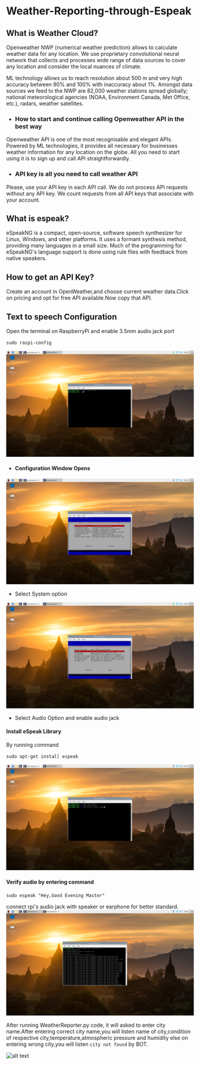 # Weather-Reporting-through-Espeak

## What is Weather Cloud?
Openweather NWP (numerical weather prediction) allows to calculate weather data for any location. We use proprietary convolutional neural network that collects and processes wide range of data sources to cover any location and consider the local nuances of climate. 

ML technology allows us to reach resolution about 500 m and very high accuracy between 90% and 100% with inaccuracy about 1%. Amongst data sources we feed to the NWP are 82,000 weather stations spread globally; national meteorological agencies (NOAA, Environment Canada, Met Office, etc.), radars, weather satellites.

- ### How to start and continue calling Openweather API in the best way
Openweather API is one of the most recognisable and elegant APIs. Powered by ML technologies, it provides all necessary for businesses weather information for any location on the globe. All you need to start using it is to sign up and call API straightforwardly.

- ### API key is all you need to call weather API
Please, use your API key in each API call. We do not process API requests without any API key. We count requests from all API keys that associate with your account.

## What is espeak?
eSpeakNG is a compact, open-source, software speech synthesizer for Linux, Windows, and other platforms. It uses a formant synthesis method, providing many languages in a small size. Much of the programming for eSpeakNG's language support is done using rule files with feedback from native speakers.

## How to get an API Key?
Create an account in OpenWeather,and choose current weather data.Click on pricing and opt for free API available.Now copy that API.

## Text to speech Configuration
Open the terminal on RaspberryPi and enable 3.5mm audio jack port
```
sudo raspi-config
```
![alt text](https://github.com/Anmol17Agarwal/Weather-Reporting-through-Espeak/blob/main/2021-01-18-164618_1920x1080_scrot.png)

- #### Configuration Window Opens

![alt text](https://github.com/Anmol17Agarwal/Weather-Reporting-through-Espeak/blob/main/2021-01-18-164623_1920x1080_scrot.png)

- Select System option

![alt text](https://github.com/Anmol17Agarwal/Weather-Reporting-through-Espeak/blob/main/2021-01-18-164630_1920x1080_scrot.png)

- Select Audio Option and enable audio jack

#### Install eSpeak Library
By running command
```
sudo apt-get install espeak
```

![alt text](https://github.com/Anmol17Agarwal/Weather-Reporting-through-Espeak/blob/main/2021-01-18-164823_1920x1080_scrot.png)
 #### Verify audio by entering command
 ```
 sudo espeak "Hey,Good Evening Master"
 ```
 connect rpi's audio jack with speaker or earphone for better standard.
 ![alt text](https://github.com/Anmol17Agarwal/Weather-Reporting-through-Espeak/blob/main/2021-01-18-164912_1920x1080_scrot.png)
 
 After running WeatherReporter.py code, it will asked to enter city name.After entering correct city name,you will listen name of city,condition of respective city,temperature,atmospheric pressure and humidity else on entering wrong city,you will listen `city not found` by BOT.
 
 ![alt text]()

